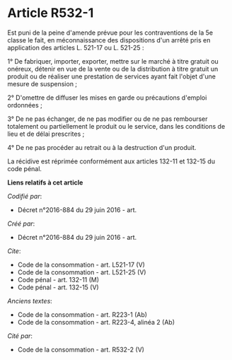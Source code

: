 # Article R532-1

Est puni de la peine d'amende prévue pour les contraventions de la 5e classe le fait, en méconnaissance des dispositions d'un
arrêté pris en application des articles L. 521-17 ou L. 521-25 : 

1° De fabriquer, importer, exporter, mettre sur le marché à titre gratuit ou onéreux, détenir en vue de la vente ou de la
distribution à titre gratuit un produit ou de réaliser une prestation de services ayant fait l'objet d'une mesure de
suspension ; 

2° D'omettre de diffuser les mises en garde ou précautions d'emploi ordonnées ; 

3° De ne pas échanger, de ne pas modifier ou de ne pas rembourser totalement ou partiellement le produit ou le service, dans
les conditions de lieu et de délai prescrites ; 

4° De ne pas procéder au retrait ou à la destruction d'un produit. 

La récidive est réprimée conformément aux articles 132-11 et 132-15 du code pénal.

**Liens relatifs à cet article**

_Codifié par_:

  - Décret n°2016-884 du 29 juin 2016 - art.

_Créé par_:

  - Décret n°2016-884 du 29 juin 2016 - art.

_Cite_:

  - Code de la consommation - art. L521-17 (V)
  - Code de la consommation - art. L521-25 (V)
  - Code pénal - art. 132-11 (M)
  - Code pénal - art. 132-15 (V)

_Anciens textes_:

  - Code de la consommation - art. R223-1 (Ab)
  - Code de la consommation - art. R223-4, alinéa 2 (Ab)

_Cité par_:

  - Code de la consommation - art. R532-2 (V)
